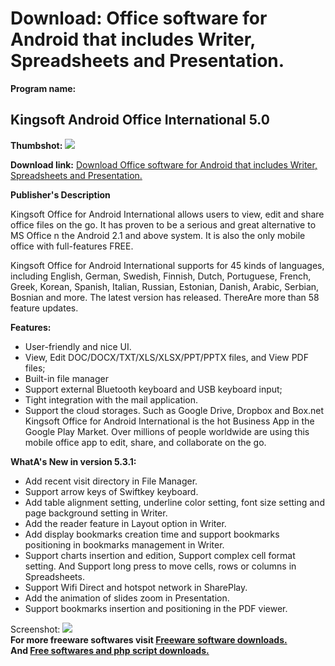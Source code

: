 # Download: Office software for Android that includes Writer, Spreadsheets and Presentation.

**Program name:**

## Kingsoft Android Office International 5.0

  
**Thumbshot:** ![](http://www.freewarefiles.com/screenshot/kngsftoffcandroid5_md.jpg)   
  
**Download link:** [Download Office software for Android that includes Writer, Spreadsheets and Presentation.](http://freesoftwares.boysofts.com/Kingsoft-Android-Office-International_program_80988.html)  
  


**Publisher's Description**  
  


Kingsoft Office for Android International allows users to view, edit and share office files on the go. It has proven to be a serious and great alternative to MS Office n the Android 2.1 and above system. It is also the only mobile office with full-features FREE. 

Kingsoft Office for Android International supports for 45 kinds of languages, including English, German, Swedish, Finnish, Dutch, Portuguese, French, Greek, Korean, Spanish, Italian, Russian, Estonian, Danish, Arabic, Serbian, Bosnian and more. The latest version has released. ThereAre more than 58 feature updates. 

**Features:**

  * User-friendly and nice UI. 
  * View, Edit DOC/DOCX/TXT/XLS/XLSX/PPT/PPTX files, and View PDF files; 
  * Built-in file manager 
  * Support external Bluetooth keyboard and USB keyboard input; 
  * Tight integration with the mail application. 
  * Support the cloud storages. Such as Google Drive, Dropbox and Box.net 
Kingsoft Office for Android International is the hot Business App in the Google Play Market. Over millions of people worldwide are using this mobile office app to edit, share, and collaborate on the go. 

**WhatA's New in version 5.3.1:**

  * Add recent visit directory in File Manager. 
  * Support arrow keys of Swiftkey keyboard. 
  * Add table alignment setting, underline color setting, font size setting and page background setting in Writer. 
  * Add the reader feature in Layout option in Writer. 
  * Add display bookmarks creation time and support bookmarks positioning in bookmarks management in Writer. 
  * Support charts insertion and edition, Support complex cell format setting. And Support long press to move cells, rows or columns in Spreadsheets. 
  * Support Wifi Direct and hotspot network in SharePlay. 
  * Add the animation of slides zoom in Presentation. 
  * Support bookmarks insertion and positioning in the PDF viewer. 

  
  
Screenshot: ![](http://www.freewarefiles.com/screenshot/kngsftoffcandroid5.jpg)   
**For more freeware softwares visit [Freeware software downloads.](http://freesoftwares.boysofts.com/)**   
**And [Free softwares and php script downloads.](http://www.boysofts.com/)**
